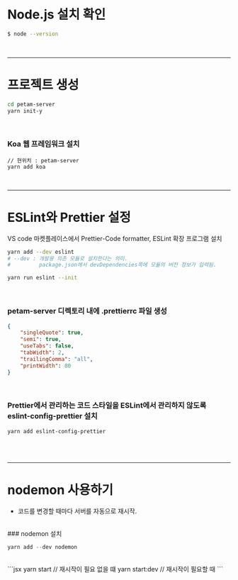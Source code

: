 # Node.js 설치 확인

```bash
$ node --version
```

<br/>

---

# 프로젝트 생성

```bash
cd petam-server
yarn init-y
```
<br/>

### Koa 웹 프레임워크 설치

```shell
// 현위치 : petam-server
yarn add koa
```
<br/>

---


# ESLint와 Prettier 설정

VS code 마켓플레이스에서 Prettier-Code formatter, ESLint 확장 프로그램 설치

```bash
yarn add --dev eslint
# --dev : 개발용 의존 모듈로 설치한다는 의미.
#         package.json에서 devDependencies쪽에 모듈의 버전 정보가 입력됨.

yarn run eslint --init
```
<br/>

### petam-server 디렉토리 내에 .prettierrc 파일 생성

```json
{
	"singleQuote": true,
	"semi": true,
	"useTabs": false,
	"tabWidth": 2,
	"trailingComma": "all",
	"printWidth": 80
}
```
<br/>

### Prettier에서 관리하는 코드 스타일을 ESLint에서 관리하지 않도록 eslint-config-prettier 설치

```bash
yarn add eslint-config-prettier
```
<br/>
<br/>

---

# nodemon 사용하기

- 코드를 변경할 때마다 서버를 자동으로 재시작.

<br/>
### nodemon 설치

```jsx
yarn add --dev nodemon
```
<br/>
```jsx
yarn start  // 재시작이 필요 없을 떄
yarn start:dev  // 재시작이 필요할 때
```